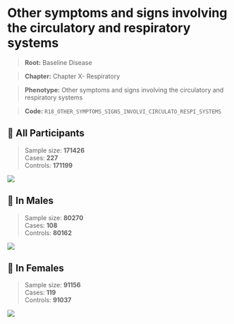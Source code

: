 # Other symptoms and signs involving the circulatory and respiratory systems

> **Root:** Baseline Disease  

> **Chapter:** Chapter X- Respiratory  

> **Phenotype:** Other symptoms and signs involving the circulatory and respiratory systems  

> **Code:** `R18_OTHER_SYMPTOMS_SIGNS_INVOLVI_CIRCULATO_RESPI_SYSTEMS`

## 🧪 All Participants  
> Sample size: **171426**  
> Cases: **227**  
> Controls: **171199**
<img src="/Disease/Figures/ALL/Baseline/R18_OTHER_SYMPTOMS_SIGNS_INVOLVI_CIRCULATO_RESPI_SYSTEMS.png"/>
<CsvTable src="/public/Disease/Data/ALL/Baseline/LG_R18_OTHER_SYMPTOMS_SIGNS_INVOLVI_CIRCULATO_RESPI_SYSTEMS.csv" label="🔍 View full results" />

## 👨 In Males  
> Sample size: **80270**  
> Cases: **108**  
> Controls: **80162**
<img src="/Disease/Figures/Male/Baseline/R18_OTHER_SYMPTOMS_SIGNS_INVOLVI_CIRCULATO_RESPI_SYSTEMS.png"/>
<CsvTable src="/public/Disease/Data/Male/Baseline/LG_R18_OTHER_SYMPTOMS_SIGNS_INVOLVI_CIRCULATO_RESPI_SYSTEMS.csv" label="🔍 View full results" />

## 👩 In Females  
> Sample size: **91156**  
> Cases: **119**  
> Controls: **91037**
<img src="/Disease/Figures/Female/Baseline/R18_OTHER_SYMPTOMS_SIGNS_INVOLVI_CIRCULATO_RESPI_SYSTEMS.png"/>
<CsvTable src="/public/Disease/Data/Female/Baseline/LG_R18_OTHER_SYMPTOMS_SIGNS_INVOLVI_CIRCULATO_RESPI_SYSTEMS.csv" label="🔍 View full results" />
